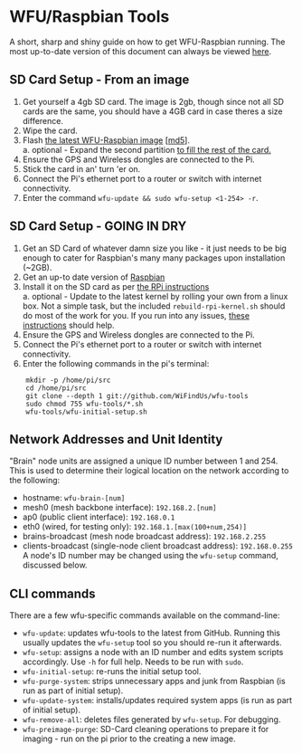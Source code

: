 WFU/Raspbian Tools
==================
A short, sharp and shiny guide on how to get WFU-Raspbian running. The most up-to-date version of this document can always be viewed [here](https://github.com/WiFindUs/wfu-tools).

SD Card Setup - From an image
-----------------------------
1. Get yourself a 4gb SD card. The image is 2gb, though since not all SD cards are the same, you should have a 4GB card in case theres a size difference.  
2. Wipe the card.  
3. Flash [the latest WFU-Raspbian image](http://wifindus.com/downloads/wfu-raspbian.zip) \[[md5](http://wifindus.com/downloads/wfu-raspbian.zip.md5)\].  
    a. optional - Expand the second partition [to fill the rest of the card.](http://www.raspberrypi.org/forums/viewtopic.php?f=51&t=45265)  
4. Ensure the GPS and Wireless dongles are connected to the Pi.  
5. Stick the card in an' turn 'er on.  
6. Connect the Pi's ethernet port to a router or switch with internet connectivity.  
7. Enter the command `wfu-update && sudo wfu-setup <1-254> -r`.  


SD Card Setup - GOING IN DRY
----------------------------
1. Get an SD Card of whatever damn size you like - it just needs to be big enough to cater for Raspbian's many many packages upon installation (~2GB).  
2. Get an up-to date version of [Raspbian](http://downloads.raspberrypi.org/raspbian_latest)  
3. Install it on the SD card as per [the RPi instructions](http://www.raspberrypi.org/documentation/installation/installing-images/README.md)  
    a. optional - Update to the latest kernel by rolling your own from a linux box. Not a simple task, but the included `rebuild-rpi-kernel.sh` should do most of the work for you. If you run into any issues, [these instructions](http://elinux.org/RPi_Kernel_Compilation) should help.  
4. Ensure the GPS and Wireless dongles are connected to the Pi.  
5. Connect the Pi's ethernet port to a router or switch with internet connectivity.  
6. Enter the following commands in the pi's terminal:  
```Shell
    mkdir -p /home/pi/src  
	cd /home/pi/src  
	git clone --depth 1 git://github.com/WiFindUs/wfu-tools  
	sudo chmod 755 wfu-tools/*.sh  
	wfu-tools/wfu-initial-setup.sh  
```


Network Addresses and Unit Identity
-----------------------------------
"Brain" node units are assigned a unique ID number between 1 and 254. This is used to determine their logical location on the network according to the following:  
- hostname: `wfu-brain-[num]`  
- mesh0 (mesh backbone interface): `192.168.2.[num]`  
- ap0 (public client interface): `192.168.0.1`  
- eth0 (wired, for testing only): `192.168.1.[max(100+num,254)]`  
- brains-broadcast (mesh node broadcast address): `192.168.2.255`  
- clients-broadcast (single-node client broadcast address): `192.168.0.255`  
A node's ID number may be changed using the `wfu-setup` command, discussed below.  


CLI commands
------------
There are a few wfu-specific commands available on the command-line:  
- `wfu-update`: updates wfu-tools to the latest from GitHub. Running this usually updates the `wfu-setup` tool so you should re-run it afterwards.
- `wfu-setup`: assigns a node with an ID number and edits system scripts accordingly. Use `-h` for full help. Needs to be run with `sudo`.
- `wfu-initial-setup`: re-runs the initial setup tool.
- `wfu-purge-system`: strips unnecessary apps and junk from Raspbian (is run as part of initial setup).
- `wfu-update-system`: installs/updates required system apps (is run as part of initial setup).
- `wfu-remove-all`: deletes files generated by `wfu-setup`. For debugging.
- `wfu-preimage-purge`: SD-Card cleaning operations to prepare it for imaging - run on the pi prior to the creating a new image.

